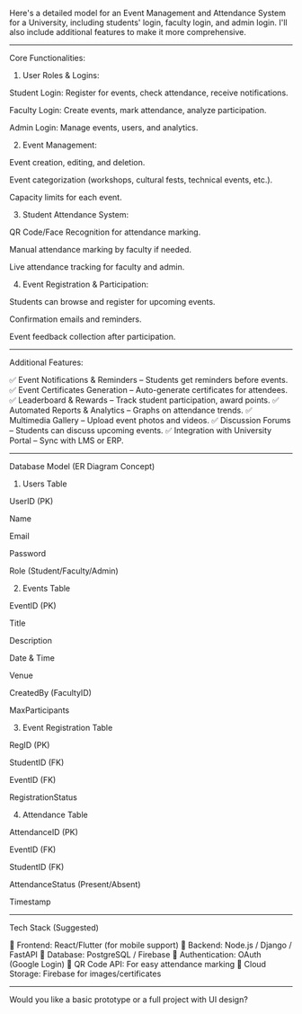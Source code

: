 Here's a detailed model for an Event Management and Attendance System for a University, including students' login, faculty login, and admin login. I'll also include additional features to make it more comprehensive.


---

Core Functionalities:

1. User Roles & Logins:

Student Login: Register for events, check attendance, receive notifications.

Faculty Login: Create events, mark attendance, analyze participation.

Admin Login: Manage events, users, and analytics.



2. Event Management:

Event creation, editing, and deletion.

Event categorization (workshops, cultural fests, technical events, etc.).

Capacity limits for each event.



3. Student Attendance System:

QR Code/Face Recognition for attendance marking.

Manual attendance marking by faculty if needed.

Live attendance tracking for faculty and admin.



4. Event Registration & Participation:

Students can browse and register for upcoming events.

Confirmation emails and reminders.

Event feedback collection after participation.





---

Additional Features:

✅ Event Notifications & Reminders – Students get reminders before events.
✅ Event Certificates Generation – Auto-generate certificates for attendees.
✅ Leaderboard & Rewards – Track student participation, award points.
✅ Automated Reports & Analytics – Graphs on attendance trends.
✅ Multimedia Gallery – Upload event photos and videos.
✅ Discussion Forums – Students can discuss upcoming events.
✅ Integration with University Portal – Sync with LMS or ERP.


---

Database Model (ER Diagram Concept)

1. Users Table

UserID (PK)

Name

Email

Password

Role (Student/Faculty/Admin)


2. Events Table

EventID (PK)

Title

Description

Date & Time

Venue

CreatedBy (FacultyID)

MaxParticipants


3. Event Registration Table

RegID (PK)

StudentID (FK)

EventID (FK)

RegistrationStatus


4. Attendance Table

AttendanceID (PK)

EventID (FK)

StudentID (FK)

AttendanceStatus (Present/Absent)

Timestamp



---

Tech Stack (Suggested)

🔹 Frontend: React/Flutter (for mobile support)
🔹 Backend: Node.js / Django / FastAPI
🔹 Database: PostgreSQL / Firebase
🔹 Authentication: OAuth (Google Login)
🔹 QR Code API: For easy attendance marking
🔹 Cloud Storage: Firebase for images/certificates


---

Would you like a basic prototype or a full project with UI design?